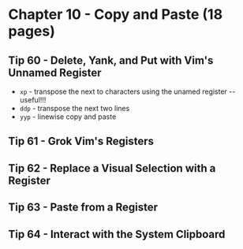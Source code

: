 # Chapter 10 - Copy and Paste (18 pages)

## Tip 60 - Delete, Yank, and Put with Vim's Unnamed Register

- `xp` - transpose the next to characters using the unamed register -- useful!!!
- `ddp` - transpose the next two lines
- `yyp` - linewise copy and paste

## Tip 61 - Grok Vim's Registers

## Tip 62 - Replace a Visual Selection with a Register

## Tip 63 - Paste from a Register

## Tip 64 - Interact with the System Clipboard
